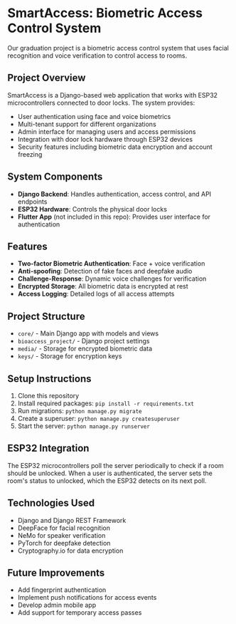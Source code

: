 # SmartAccess: Biometric Access Control System

Our graduation project is a biometric access control system that uses facial recognition and voice verification to control access to rooms.

## Project Overview

SmartAccess is a Django-based web application that works with ESP32 microcontrollers connected to door locks. The system provides:

- User authentication using face and voice biometrics
- Multi-tenant support for different organizations
- Admin interface for managing users and access permissions
- Integration with door lock hardware through ESP32 devices
- Security features including biometric data encryption and account freezing

## System Components

- **Django Backend**: Handles authentication, access control, and API endpoints
- **ESP32 Hardware**: Controls the physical door locks
- **Flutter App** (not included in this repo): Provides user interface for authentication

## Features

- **Two-factor Biometric Authentication**: Face + voice verification
- **Anti-spoofing**: Detection of fake faces and deepfake audio
- **Challenge-Response**: Dynamic voice challenges for verification
- **Encrypted Storage**: All biometric data is encrypted at rest
- **Access Logging**: Detailed logs of all access attempts

## Project Structure

- `core/` - Main Django app with models and views
- `bioaccess_project/` - Django project settings
- `media/` - Storage for encrypted biometric data
- `keys/` - Storage for encryption keys

## Setup Instructions

1. Clone this repository
2. Install required packages: `pip install -r requirements.txt`
3. Run migrations: `python manage.py migrate`
4. Create a superuser: `python manage.py createsuperuser`
5. Start the server: `python manage.py runserver`

## ESP32 Integration

The ESP32 microcontrollers poll the server periodically to check if a room should be unlocked. When a user is authenticated, the server sets the room's status to unlocked, which the ESP32 detects on its next poll.

## Technologies Used

- Django and Django REST Framework
- DeepFace for facial recognition
- NeMo for speaker verification
- PyTorch for deepfake detection
- Cryptography.io for data encryption

## Future Improvements

- Add fingerprint authentication
- Implement push notifications for access events
- Develop admin mobile app
- Add support for temporary access passes

